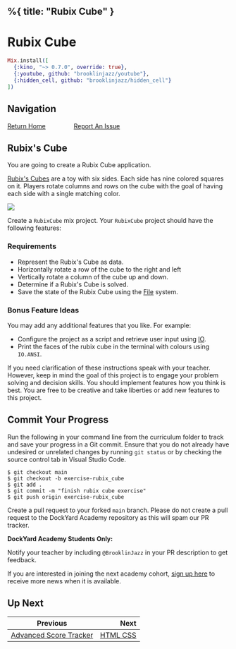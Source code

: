 %{
  title: "Rubix Cube"
}
---
# Rubix Cube

```elixir
Mix.install([
  {:kino, "~> 0.7.0", override: true},
  {:youtube, github: "brooklinjazz/youtube"},
  {:hidden_cell, github: "brooklinjazz/hidden_cell"}
])
```

## Navigation

[Return Home](../start.livemd)<span style="padding: 0 30px"></span>
[Report An Issue](https://github.com/DockYard-Academy/beta_curriculum/issues/new?assignees=&labels=&template=issue.md&title=)

## Rubix's Cube

You are going to create a Rubix Cube application.

[Rubix's Cubes](https://en.wikipedia.org/wiki/Rubik%27s_Cube) are a toy with six sides. Each side has nine colored squares on it.
Players rotate columns and rows on the cube with the goal of having each side with a single matching color.

<!-- livebook:{"break_markdown":true} -->

![](images/rubix.png)

<!-- livebook:{"break_markdown":true} -->

Create a `RubixCube` mix project. Your `RubixCube` project should have the following features:

### Requirements

* Represent the Rubix's Cube as data.
* Horizontally rotate a row of the cube to the right and left
* Vertically rotate a column of the cube up and down.
* Determine if a Rubix's Cube is solved.
* Save the state of the Rubix Cube using the [File](https://hexdocs.pm/elixir/File.html) system.

### Bonus Feature Ideas

You may add any additional features that you like. For example:

* Configure the project as a script and retrieve user input using [IO](https://hexdocs.pm/elixir/IO.html).
* Print the faces of the rubix cube in the terminal with colours using `IO.ANSI`.

If you need clarification of these instructions speak with your teacher. However, keep in mind the goal of this project is to engage your problem solving and decision skills. You should implement features how you think is best. You are free to be creative and take liberties or add new features to this project.

## Commit Your Progress

Run the following in your command line from the curriculum folder to track and save your progress in a Git commit.
Ensure that you do not already have undesired or unrelated changes by running `git status` or by checking the source control tab in Visual Studio Code.

```
$ git checkout main
$ git checkout -b exercise-rubix_cube
$ git add .
$ git commit -m "finish rubix cube exercise"
$ git push origin exercise-rubix_cube
```

Create a pull request to your forked `main` branch. Please do not create a pull request to the DockYard Academy repository as this will spam our PR tracker.

**DockYard Academy Students Only:**

Notify your teacher by including `@BrooklinJazz` in your PR description to get feedback.

If you are interested in joining the next academy cohort, [sign up here](https://academy.dockyard.com/) to receive more news when it is available.

## Up Next

| Previous                                                             | Next                                   |
| -------------------------------------------------------------------- | -------------------------------------: |
| [Advanced Score Tracker](../exercises/advanced_score_tracker.livemd) | [HTML CSS](../reading/html_css.livemd) |

